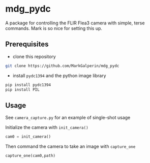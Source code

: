 # mdg_pydc
A package for controlling the FLIR Flea3 camera with simple, terse commands. Mark is so nice for setting this up.

## Prerequisites
- clone this repository
```sh
git clone https://github.com/MarkGalperin/mdg_pydc
```
- install `pydc1394` and the python image library
```sh
pip install pydc1394
pip install PIL
```

## Usage
See `camera_capture.py` for an example of single-shot usage

Initialize the camera with `init_camera()`

```python
cam0 = init_camera()
```

Then command the camera to take an image with `capture_one`

```python
capture_one(cam0,path)
```
